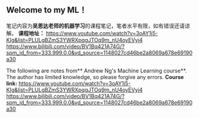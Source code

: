##  Welcome to my ML！

笔记内容为**吴恩达老师的机器学习**的课程笔记，笔者水平有限，如有错误还请谅解。
**课程地址：**
https://www.youtube.com/watch?v=3oAY1j5-KIg&list=PLULgBZmS3YWRXpqgJTOq9m_nU4oyEVyj4
https://www.bilibili.com/video/BV1Bq421A74G/?spm_id_from=333.999.0.0&vd_source=1148027cd46be2a8069a678e69190a30

The following are notes from** Andrew Ng's Machine Learning course**. The author has limited knowledge, so please forgive any errors.
**Course link:**
https://www.youtube.com/watch?v=3oAY1j5-KIg&list=PLULgBZmS3YWRXpqgJTOq9m_nU4oyEVyj4
https://www.bilibili.com/video/BV1Bq421A74G/?spm_id_from=333.999.0.0&vd_source=1148027cd46be2a8069a678e69190a30

